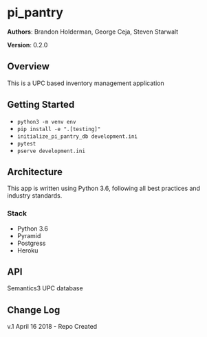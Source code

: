 
# pi_pantry

**Authors**: Brandon Holderman, George Ceja, Steven Starwalt

**Version**: 0.2.0


## Overview
This is a UPC based inventory management application

## Getting Started
- `python3 -m venv env`
- `pip install -e ".[testing]"`
- `initialize_pi_pantry_db development.ini`
- `pytest`
- `pserve development.ini`

## Architecture
This app is written using Python 3.6, following all best practices and industry standards.

### Stack
- Python 3.6
- Pyramid
- Postgress
- Heroku

## API
Semantics3 UPC database

## Change Log

v.1  April 16 2018 - Repo Created

